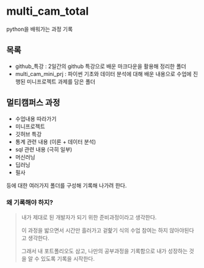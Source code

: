 # multi_cam_total
 python을 배워가는 과정 기록

## 목록
- github_특강 : 2일간의 github 특강으로 배운 마크다운을 활용해 정리한 폴더
- multi_cam_mini_prj : 파이썬 기초와 데이터 분석에 대해 배운 내용으로 수업에 진행된 미니프로젝트 과제를 담은 폴더


## 멀티캠퍼스 과정
 - 수업내용 따라가기
 - 미니프로젝트
 - 깃허브 특강
 - 통계 관련 내용 (이론 + 데이터 분석)
 - sql 관련 내용 (극히 일부)
 - 머신러닝
 - 딥러닝
 - 필사

등에 대한 여러가지 폴더를 구성해 기록해 나가려 한다.

### 왜 기록해야 하지?
> 내가 제대로 된 개발자가 되기 위한 준비과정이라고 생각한다.
>
> 이 과정을 밟으면서 시간만 흘러가고 겉핥기 식의 수업 참여는 하지 않아야된다고 생각한다.
>
> 그래서 내 포트폴리오도 삼고, 나만의 공부과정을 기록함으로 내가 성장하는 것을 알 수 있도록 기록을 시작한다.
